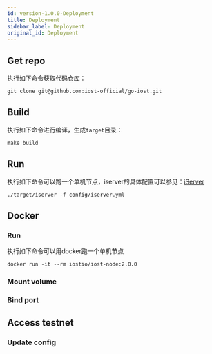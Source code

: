 ```yaml
---
id: version-1.0.0-Deployment
title: Deployment
sidebar_label: Deployment
original_id: Deployment
---
```


## Get repo
执行如下命令获取代码仓库：
```
git clone git@github.com:iost-official/go-iost.git
```

## Build
执行如下命令进行编译，生成`target`目录：
```
make build
```

## Run
执行如下命令可以跑一个单机节点，iserver的具体配置可以参见：[iServer](iServer)
```
./target/iserver -f config/iserver.yml
```

## Docker
### Run
执行如下命令可以用docker跑一个单机节点
```
docker run -it --rm iostio/iost-node:2.0.0
```

### Mount volume


### Bind port



## Access testnet

### Update config
